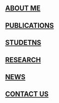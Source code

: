 ## [ABOUT ME](./another-page.html) &nbsp;&nbsp;&nbsp; <br>
## [PUBLICATIONS](./another-page2.html) &nbsp;&nbsp;&nbsp; <br>
## [STUDETNS](./students.html) &nbsp;&nbsp;&nbsp; <br>
## [RESEARCH](./research.html) &nbsp;&nbsp;&nbsp; <br>
## [NEWS](./news.html) &nbsp;&nbsp;&nbsp; <br>
## [CONTACT US](./contact.html) &nbsp;&nbsp;&nbsp; <br>    

